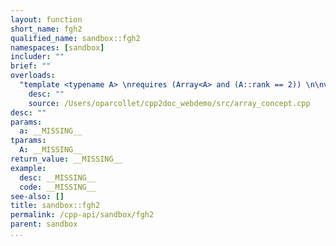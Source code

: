 ```yaml
---
layout: function
short_name: fgh2
qualified_name: sandbox::fgh2
namespaces: [sandbox]
includer: ""
brief: ""
overloads:
  "template <typename A> \nrequires (Array<A> and (A::rank == 2)) \n\nvoid fgh2(const A & a)":
    desc: ""
    source: /Users/oparcollet/cpp2doc_webdemo/src/array_concept.cpp
desc: ""
params:
  a: __MISSING__
tparams:
  A: __MISSING__
return_value: __MISSING__
example:
  desc: __MISSING__
  code: __MISSING__
see-also: []
title: sandbox::fgh2
permalink: /cpp-api/sandbox/fgh2
parent: sandbox
...
```



